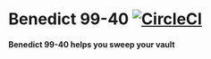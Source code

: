 # Benedict 99-40 [![CircleCI](https://circleci.com/gh/Dayde/benedict-99-40.svg?style=svg)](https://circleci.com/gh/Dayde/benedict-99-40)

#### Benedict 99-40 helps you sweep your vault
